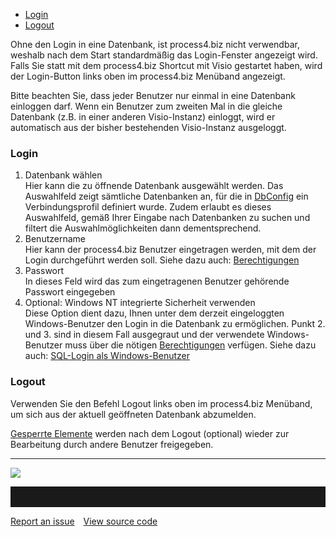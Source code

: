 -   [Login](#login)
-   [Logout](#logout)

Ohne den Login in eine Datenbank, ist process4.biz nicht verwendbar,
weshalb nach dem Start standardmäßig das Login-Fenster angezeigt wird.
Falls Sie statt mit dem process4.biz Shortcut mit Visio gestartet haben,
wird der Login-Button links oben im process4.biz Menüband angezeigt.

<div class="info">

Bitte beachten Sie, dass jeder Benutzer nur einmal in eine Datenbank
einloggen darf. Wenn ein Benutzer zum zweiten Mal in die gleiche
Datenbank (z.B. in einer anderen Visio-Instanz) einloggt, wird er
automatisch aus der bisher bestehenden Visio-Instanz ausgeloggt.

</div>

### Login

1.  Datenbank wählen  
    Hier kann die zu öffnende Datenbank ausgewählt werden. Das
    Auswahlfeld zeigt sämtliche Datenbanken an, für die in
    [DbConfig](dbconfig-verwalten-von-datenbanken) ein Verbindungsprofil
    definiert wurde. Zudem erlaubt es dieses Auswahlfeld, gemäß Ihrer
    Eingabe nach Datenbanken zu suchen und filtert die
    Auswahlmöglichkeiten dann dementsprechend.
2.  Benutzername  
    Hier kann der process4.biz Benutzer eingetragen werden, mit dem der
    Login durchgeführt werden soll. Siehe dazu auch:
    [Berechtigungen](berechtigungen)
3.  Passwort  
    In dieses Feld wird das zum eingetragenen Benutzer gehörende
    Passwort eingegeben
4.  Optional: Windows NT integrierte Sicherheit verwenden  
    Diese Option dient dazu, Ihnen unter dem derzeit eingeloggten
    Windows-Benutzer den Login in die Datenbank zu ermöglichen. Punkt 2.
    und 3. sind in diesem Fall ausgegraut und der verwendete
    Windows-Benutzer muss über die nötigen
    [Berechtigungen](berechtigungen) verfügen. Siehe dazu auch:
    [SQL-Login als Windows-Benutzer](login-als-windows-benutzer)

### Logout

Verwenden Sie den Befehl Logout links oben im process4.biz Menüband, um
sich aus der aktuell geöffneten Datenbank abzumelden.

[Gesperrte Elemente](sperren-und-entsperren-von-designelementen) werden
nach dem Logout (optional) wieder zur Bearbeitung durch andere Benutzer
freigegeben.


------------------------------------------------------------------------

![](//images.ctfassets.net/utx1h0gfm1om/1gLNKcNneG20YqQwkoo606/1023ca6e5537d93f1c41bc1d12980ccc/1017640.png)


<hr style="padding-top:2rem" />
<a href="https://github.com/process4/docs/issues" target="_blank" class="bgw btn btn-primary btn-lg shadow-sm">Report an issue</a>
<a href="https://github.com/process4/docs" target="_blank" class="bgw btn btn-primary btn-lg shadow-sm" style="margin-left:10px;">View source code</a>
